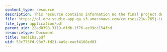 ```yaml
---
content_type: resource
description: This resource contains information no the final project description.
file: https://ol-ocw-studio-app-qa.s3.amazonaws.com/courses/21w-765j-interactive-and-non-linear-narrative-theory-and-practice-spring-2006/53c773fd98e7fd214a9eeaef4168ed03_madlibs.pdf
file_type: application/pdf
parent_uid: 22ad0398-3119-dfdb-1f76-ee99cc154fbd
resourcetype: Document
title: madlibs.pdf
uid: 53c773fd-98e7-fd21-4a9e-eaef4168ed03
---
```

